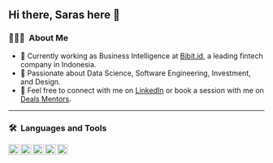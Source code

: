 ## Hi there, Saras here 👋

### 👩🏼‍💻 &nbsp;About Me

- 💼 Currently working as Business Intelligence at [Bibit.id](https://bibit.id/), a leading fintech company in Indonesia.
- 🌱 Passionate about Data Science, Software Engineering, Investment, and Design.
- 💬 Feel free to connect with me on [LinkedIn](https://www.linkedin.com/in/sarasdewi2000/) or book a session with me on [Deals Mentors](https://dealls.com/en/mentoring/saraswati-831).

---

### 🛠 &nbsp;Languages and Tools

<a href="#"><img align="left" alt="Git" title="Git" width="21px" src="https://upload.wikimedia.org/wikipedia/commons/3/3f/Git_icon.svg" />
<a href="#"><img align="left" alt="SQL" title="SQL" width="21px" src="https://encrypted-tbn0.gstatic.com/images?q=tbn:ANd9GcTTD-CyylZfrFzM1W7X_xX-YWQ4tUGnChhBIw&s" />
<a href="#"><img align="left" alt="Python" title="Python" width="21px" src="https://upload.wikimedia.org/wikipedia/commons/c/c3/Python-logo-notext.svg" />
<a href="#"><img align="left" alt="dbt" title="dbt" width="21px" src="https://seeklogo.com/images/D/dbt-logo-500AB0BAA7-seeklogo.com.png"/> 
<a href="#"><img align="left" alt="Tableau" title="Tableau" width="21px" src="https://img.icons8.com/color/200/tableau-software.png"/> 

